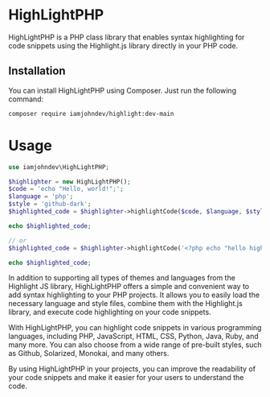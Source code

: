 # HighLightPHP
HighLightPHP is a PHP class library that enables syntax highlighting for code snippets using the Highlight.js library directly in your PHP code.

## Installation
You can install HighLightPHP using Composer. Just run the following command:

  `composer require iamjohndev/highlight:dev-main`
  
#   Usage
```php
use iamjohndev\HighLightPHP;

$highlighter = new HighLightPHP();
$code = 'echo "Hello, world!";';
$language = 'php';
$style = 'github-dark';
$highlighted_code = $highlighter->highlightCode($code, $language, $style);

echo $highlighted_code;

// or 
$highlighted_code = $highlighter->highlightCode('<?php echo "hello highlight php"?> ', 'php', 'github-dark');

echo $highlighted_code;

```
In addition to supporting all types of themes and languages from the Highlight JS library, HighLightPHP offers a simple and convenient way to add syntax highlighting to your PHP projects. It allows you to easily load the necessary language and style files, combine them with the Highlight.js library, and execute code highlighting on your code snippets.

With HighLightPHP, you can highlight code snippets in various programming languages, including PHP, JavaScript, HTML, CSS, Python, Java, Ruby, and many more. You can also choose from a wide range of pre-built styles, such as Github, Solarized, Monokai, and many others.

By using HighLightPHP in your projects, you can improve the readability of your code snippets and make it easier for your users to understand the code.
